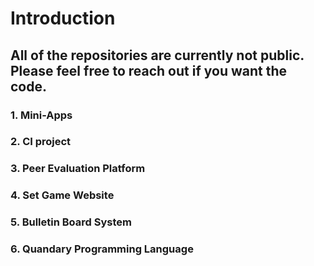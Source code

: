 # Introduction

## All of the repositories are currently not public. Please feel free to reach out if you want the code.

### 1. Mini-Apps

### 2. CI project

### 3. Peer Evaluation Platform

### 4. Set Game Website

### 5. Bulletin Board System

### 6. Quandary Programming Language
